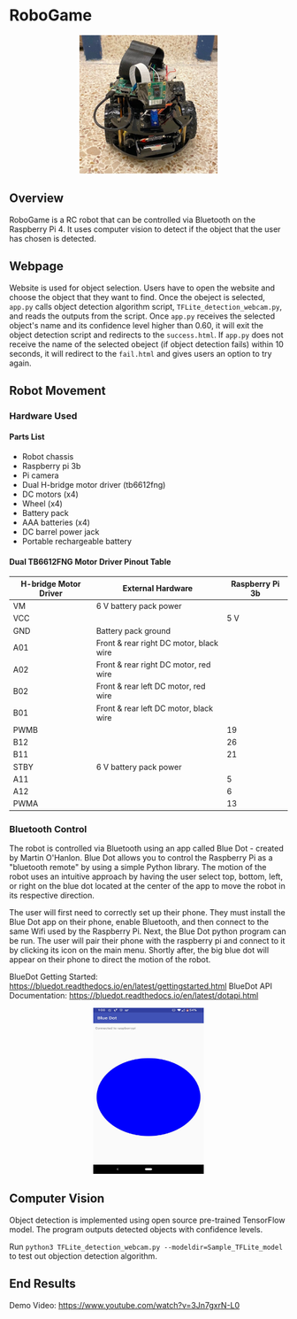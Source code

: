 # RoboGame

<p align="center">
	<img src="images/robot.jpg" width="250" height="250">
</p>

## Overview

RoboGame is a RC robot that can be controlled via Bluetooth on the Raspberry Pi 4. It uses computer vision to detect if the object that the user has chosen is detected. 

## Webpage

Website is used for object selection. Users have to open the website and choose the object that they want to find. Once the obeject is selected, `app.py` calls object detection algorithm script, `TFLite_detection_webcam.py`, and reads the outputs from the script. Once `app.py` receives the selected object's name and its confidence level higher than 0.60, it will exit the object detection script and redirects to the `success.html`. If `app.py` does not receive the name of the selected obeject (if object detection fails) within 10 seconds, it will redirect to the `fail.html` and gives users an option to try again.

## Robot Movement

### Hardware Used

#### Parts List
* Robot chassis
* Raspberry pi 3b
* Pi camera
* Dual H-bridge motor driver (tb6612fng)
* DC motors (x4)
* Wheel (x4)
* Battery pack
* AAA batteries (x4)
* DC barrel power jack
* Portable rechargeable battery

#### Dual TB6612FNG Motor Driver Pinout Table

| H-bridge Motor Driver  | External Hardware                        | Raspberry Pi 3b  | 
| ---------------------- | ---------------------------------------- |----------------- | 
| VM                     | 6 V battery pack power                   |                  |
| VCC                    |                                          | 5 V              |
| GND                    | Battery pack ground                      |                  |
| A01                    | Front & rear right DC motor, black wire  |                  |
| A02                    | Front & rear right DC motor, red wire    |                  |
| B02                    | Front & rear left DC motor, red wire     |                  |
| B01                    | Front & rear left DC motor, black wire   |                  |
| PWMB                   |                                          | 19               |
| B12                    |                                          | 26               |
| B11                    |                                          | 21               |
| STBY                   | 6 V battery pack power                   |                  |
| A11                    |                                          | 5                |
| A12                    |                                          | 6                |
| PWMA                   |                                          | 13               |

	 	

### Bluetooth Control

The robot is controlled via Bluetooth using an app called Blue Dot - created by Martin O'Hanlon. Blue Dot allows you to control the Raspberry Pi as a "bluetooth remote" by using a simple Python library. The motion of the robot uses an intuitive approach by having the user select top, bottom, left, or right on the blue dot located at the center of the app to move the robot in its respective direction.

The user will first need to correctly set up their phone. They must install the Blue Dot app on their phone, enable Bluetooth, and then connect to the same Wifi used by the Raspberry Pi. Next, the Blue Dot python program can be run. The user will pair their phone with the raspberry pi and connect to it by clicking its icon on the main menu. Shortly after, the big blue dot will appear on their phone to direct the motion of the robot. 

BlueDot Getting Started: https://bluedot.readthedocs.io/en/latest/gettingstarted.html
BlueDot API Documentation: https://bluedot.readthedocs.io/en/latest/dotapi.html

<p align="center">
	<img src="images/Screenshot_20211214-010031.jpg" width="200" height="300">
</p>

## Computer Vision

Object detection is implemented using open source pre-trained TensorFlow model. The program outputs detected objects with confidence levels.

Run `python3 TFLite_detection_webcam.py --modeldir=Sample_TFLite_model` to test out objection detection algorithm.

## End Results
Demo Video: https://www.youtube.com/watch?v=3Jn7gxrN-L0
